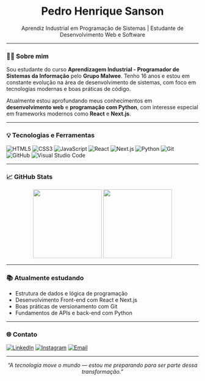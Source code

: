 <h1 align="center">Pedro Henrique Sanson</h1>

<p align="center">
  Aprendiz Industrial em Programação de Sistemas | Estudante de Desenvolvimento Web e Software
</p>

---

### 👨‍💻 Sobre mim

Sou estudante do curso **Aprendizagem Industrial - Programador de Sistemas da Informação** pelo **Grupo Malwee**. Tenho 16 anos e estou em constante evolução na área de desenvolvimento de sistemas, com foco em tecnologias modernas e boas práticas de código.

Atualmente estou aprofundando meus conhecimentos em **desenvolvimento web** e **programação com Python**, com interesse especial em frameworks modernos como **React** e **Next.js**.

---

### 💡 Tecnologias e Ferramentas

![HTML5](https://img.shields.io/badge/HTML5-E34F26?style=for-the-badge&logo=html5&logoColor=white)
![CSS3](https://img.shields.io/badge/CSS3-1572B6?style=for-the-badge&logo=css3&logoColor=white)
![JavaScript](https://img.shields.io/badge/JavaScript-F7DF1E?style=for-the-badge&logo=javascript&logoColor=black)
![React](https://img.shields.io/badge/React-61DAFB?style=for-the-badge&logo=react&logoColor=black)
![Next.js](https://img.shields.io/badge/Next.js-000000?style=for-the-badge&logo=next.js&logoColor=white)
![Python](https://img.shields.io/badge/Python-3776AB?style=for-the-badge&logo=python&logoColor=white)
![Git](https://img.shields.io/badge/Git-F05032?style=for-the-badge&logo=git&logoColor=white)
![GitHub](https://img.shields.io/badge/GitHub-181717?style=for-the-badge&logo=github&logoColor=white)
![Visual Studio Code](https://img.shields.io/badge/VS_Code-007ACC?style=for-the-badge&logo=visual-studio-code&logoColor=white)

---

### 📈 GitHub Stats

<div align="center">
  <img height="180em" src="https://github-readme-stats.vercel.app/api?username=sansonpedro&show_icons=true&theme=github_dark&hide_title=true&hide_border=true"/>
  <img height="180em" src="https://github-readme-stats.vercel.app/api/top-langs/?username=sansonpedro&layout=compact&theme=github_dark&hide_border=true"/>
</div>

---

### 📚 Atualmente estudando

- Estrutura de dados e lógica de programação
- Desenvolvimento Front-end com React e Next.js
- Boas práticas de versionamento com Git
- Fundamentos de APIs e back-end com Python

---

### 🌐 Contato

[![LinkedIn](https://img.shields.io/badge/LinkedIn-0077B5?style=for-the-badge&logo=linkedin&logoColor=white)](https://linkedin.com/in/seuusuario)
[![Instagram](https://img.shields.io/badge/Instagram-E4405F?style=for-the-badge&logo=instagram&logoColor=white)](https://instagram.com/seuusuario)
[![Email](https://img.shields.io/badge/Email-D14836?style=for-the-badge&logo=gmail&logoColor=white)](mailto:pedrosanson@email.com)

---

<p align="center">
  <i>“A tecnologia move o mundo — estou me preparando para ser parte dessa transformação.”</i>
</p>
